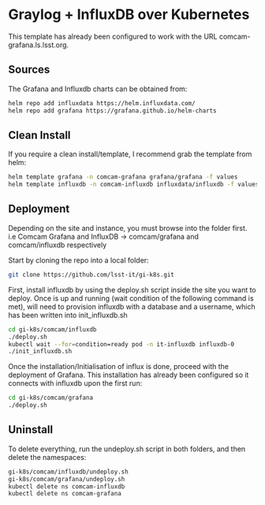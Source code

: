 Graylog + InfluxDB over Kubernetes
==================================

This template has already been configured to work with the URL comcam-grafana.ls.lsst.org.

Sources
-------

The Grafana and Influxdb charts can be obtained from:

```bash
helm repo add influxdata https://helm.influxdata.com/
helm repo add grafana https://grafana.github.io/helm-charts
```

Clean Install
-------------

If you require a clean install/template, I recommend grab the template from helm:

```bash
helm template grafana -n comcam-grafana grafana/grafana -f values
helm template influxdb -n comcam-influxdb influxdata/influxdb -f values
```

Deployment
----------

Depending on the site and instance, you must browse into the folder first.
i.e Comcam Grafana and InfluxDB -> comcam/grafana and comcam/influxdb respectively

Start by cloning the repo into a local folder:

```bash
git clone https://github.com/lsst-it/gi-k8s.git
```

First, install influxdb by using the deploy.sh script inside the site you want to deploy.
Once is up and running (wait condition of the following command is met), will need to
provision influxdb with a database and a username, which has been written into init_influxdb.sh

```bash
cd gi-k8s/comcam/influxdb
./deploy.sh
kubectl wait --for=condition=ready pod -n it-influxdb influxdb-0
./init_influxdb.sh
```

Once the installation/Initialisation of influx is done, proceed with the deployment of Grafana.
This installation has already been configured so it connects with influxdb upon the first run:

```bash
cd gi-k8s/comcam/grafana
./deploy.sh
```

Uninstall
---------

To delete everything, run the undeploy.sh script in both folders, and then delete the namespaces:

```bash
gi-k8s/comcam/influxdb/undeploy.sh
gi-k8s/comcam/grafana/undeploy.sh
kubectl delete ns comcam-influxdb
kubectl delete ns comcam-grafana
```
